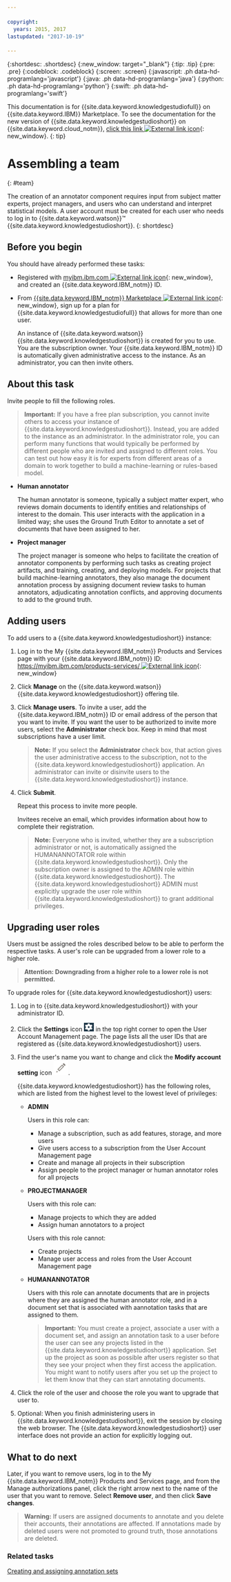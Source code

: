 ```yaml
---

copyright:
  years: 2015, 2017
lastupdated: "2017-10-19"

---
```


{:shortdesc: .shortdesc}
{:new_window: target="_blank"}
{:tip: .tip}
{:pre: .pre}
{:codeblock: .codeblock}
{:screen: .screen}
{:javascript: .ph data-hd-programlang='javascript'}
{:java: .ph data-hd-programlang='java'}
{:python: .ph data-hd-programlang='python'}
{:swift: .ph data-hd-programlang='swift'}

This documentation is for {{site.data.keyword.knowledgestudiofull}} on {{site.data.keyword.IBM}} Marketplace. To see the documentation for the new version of {{site.data.keyword.knowledgestudioshort}} on {{site.data.keyword.cloud_notm}}, [click this link ![External link icon](../../icons/launch-glyph.svg "External link icon")](https://{DomainName}/docs/services/watson-knowledge-studio/team.html){: new_window}.
{: tip}

# Assembling a team
{: #team}

The creation of an annotator component requires input from subject matter experts, project managers, and users who can understand and interpret statistical models. A user account must be created for each user who needs to log in to {{site.data.keyword.watson}}&trade; {{site.data.keyword.knowledgestudioshort}}.
{: shortdesc}

## Before you begin

You should have already performed these tasks:

- Registered with [myibm.ibm.com ![External link icon](../../icons/launch-glyph.svg "External link icon")](https://myibm.ibm.com/){: new_window}, and created an {{site.data.keyword.IBM_notm}} ID.
- From [{{site.data.keyword.IBM_notm}} Marketplace ![External link icon](../../icons/launch-glyph.svg "External link icon")](http://ibm.biz/watsonknowledge){: new_window}, sign up for a plan for {{site.data.keyword.knowledgestudiofull}} that allows for more than one user.

    An instance of {{site.data.keyword.watson}} {{site.data.keyword.knowledgestudioshort}} is created for you to use. You are the subscription owner. Your {{site.data.keyword.IBM_notm}} ID is automatically given administrative access to the instance. As an administrator, you can then invite others.

## About this task

Invite people to fill the following roles.

> **Important:** If you have a free plan subscription, you cannot invite others to access your instance of {{site.data.keyword.knowledgestudioshort}}. Instead, you are added to the instance as an administrator. In the administrator role, you can perform many functions that would typically be performed by different people who are invited and assigned to different roles. You can test out how easy it is for experts from different areas of a domain to work together to build a machine-learning or rules-based model.

- **Human annotator**

    The human annotator is someone, typically a subject matter expert, who reviews domain documents to identify entities and relationships of interest to the domain. This user interacts with the application in a limited way; she uses the Ground Truth Editor to annotate a set of documents that have been assigned to her.

- **Project manager**

    The project manager is someone who helps to facilitate the creation of annotator components by performing such tasks as creating project artifacts, and training, creating, and deploying models. For projects that build machine-learning annotators, they also manage the document annotation process by assigning document review tasks to human annotators, adjudicating annotation conflicts, and approving documents to add to the ground truth.

## Adding users

To add users to a {{site.data.keyword.knowledgestudioshort}} instance:

1. Log in to the My {{site.data.keyword.IBM_notm}} Products and Services page with your {{site.data.keyword.IBM_notm}} ID: [https://myibm.ibm.com/products-services/ ![External link icon](../../icons/launch-glyph.svg "External link icon")](https://myibm.ibm.com/products-services/){: new_window}
1. Click **Manage** on the {{site.data.keyword.watson}} {{site.data.keyword.knowledgestudioshort}} offering tile.
1. Click **Manage users**. To invite a user, add the {{site.data.keyword.IBM_notm}} ID or email address of the person that you want to invite. If you want the user to be authorized to invite more users, select the **Administrator** check box. Keep in mind that most subscriptions have a user limit.

    > **Note:** If you select the **Administrator** check box, that action gives the user administrative access to the subscription, not to the {{site.data.keyword.knowledgestudioshort}} application. An administrator can invite or disinvite users to the {{site.data.keyword.knowledgestudioshort}} instance.

1. Click **Submit**.

    Repeat this process to invite more people.

    Invitees receive an email, which provides information about how to complete their registration.

    > **Note:** Everyone who is invited, whether they are a subscription administrator or not, is automatically assigned the HUMANANNOTATOR role within {{site.data.keyword.knowledgestudioshort}}. Only the subscription owner is assigned to the ADMIN role within {{site.data.keyword.knowledgestudioshort}}. The {{site.data.keyword.knowledgestudioshort}} ADMIN must explicitly upgrade the user role within {{site.data.keyword.knowledgestudioshort}} to grant additional privileges.

## Upgrading user roles

Users must be assigned the roles described below to be able to perform the respective tasks. A user's role can be upgraded from a lower role to a higher role.

> **Attention: Downgrading from a higher role to a lower role is not permitted.**

To upgrade roles for {{site.data.keyword.knowledgestudioshort}} users:

1. Log in to {{site.data.keyword.knowledgestudioshort}} with your administrator ID.
1. Click the **Settings** icon ![the Settings icon](images/settings.png) in the top right corner to open the User Account Management page. The page lists all the user IDs that are registered as {{site.data.keyword.knowledgestudioshort}} users.
1. Find the user's name you want to change and click the **Modify account setting** icon ![the "Modify account setting" icon](images/action.png).

    {{site.data.keyword.knowledgestudioshort}} has the following roles, which are listed from the highest level to the lowest level of privileges:
    - **ADMIN**

        Users in this role can:
        - Manage a subscription, such as add features, storage, and more users
        - Give users access to a subscription from the User Account Management page
        - Create and manage all projects in their subscription
        - Assign people to the project manager or human annotator roles for all projects

    - **PROJECTMANAGER**

        Users with this role can:
        - Manage projects to which they are added
        - Assign human annotators to a project

        Users with this role cannot:
        - Create projects
        - Manage user access and roles from the User Account Management page

    - **HUMANANNOTATOR**

        Users with this role can annotate documents that are in projects where they are assigned the human annotator role, and in a document set that is associated with aannotation tasks that are assigned to them.

        > **Important:** You must create a project, associate a user with a document set, and assign an annotation task to a user before the user can see any projects listed in the {{site.data.keyword.knowledgestudioshort}} application. Set up the project as soon as possible after users register so that they see your project when they first access the application. You might want to notify users after you set up the project to let them know that they can start annotating documents.

1. Click the role of the user and choose the role you want to upgrade that user to.
1. Optional: When you finish administering users in {{site.data.keyword.knowledgestudioshort}}, exit the session by closing the web browser. The {{site.data.keyword.knowledgestudioshort}} user interface does not provide an action for explicitly logging out.

## What to do next

Later, if you want to remove users, log in to the My {{site.data.keyword.IBM_notm}} Products and Services page, and from the Manage authorizations panel, click the right arrow next to the name of the user that you want to remove. Select **Remove user**, and then click **Save changes**.

> **Warning:** If users are assigned documents to annotate and you delete their accounts, their annotations are affected. If annotations made by deleted users were not promoted to ground truth, those annotations are deleted.

### Related tasks

[Creating and assigning annotation sets](/docs/services/knowledge-studio/documents-for-annotation.html#wks_projdocsets)
